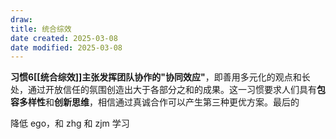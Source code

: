 ```yaml
---
draw:
title: 统合综效
date created: 2025-03-08
date modified: 2025-03-08
---
```

**习惯6[[统合综效]]**主张发挥团队协作的**"协同效应"**，即善用多元化的观点和长处，通过开放信任的氛围创造出大于各部分之和的成果。这一习惯要求人们具有**包容多样性**和**创新思维**，相信通过真诚合作可以产生第三种更优方案。最后的

降低 ego，和 zhg 和 zjm 学习
